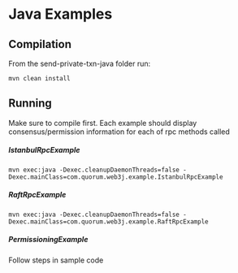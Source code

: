 # Java Examples

## Compilation

From the send-private-txn-java folder run:
```
mvn clean install
``` 
## Running
Make sure to compile first. Each example should display consensus/permission information for each of rpc methods called 
##### IstanbulRpcExample
```
mvn exec:java -Dexec.cleanupDaemonThreads=false -Dexec.mainClass=com.quorum.web3j.example.IstanbulRpcExample

```
##### RaftRpcExample
```
mvn exec:java -Dexec.cleanupDaemonThreads=false -Dexec.mainClass=com.quorum.web3j.example.RaftRpcExample

```
##### PermissioningExample
Follow steps in sample code